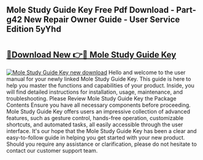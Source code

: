 ## Mole Study Guide Key Free Pdf Download - Part-g42 New Repair Owner Guide - User Service Edition 5yYhd

# <h2><a href="http://bc59815.oget.top/?id=Mole+Study+Guide+Key">🔗Download New 👉🔴 Mole Study Guide Key</a></h2>

[![Mole Study Guide Key new download](https://i.imgur.com/5g1atiW.png)](http://bc59815.oget.top/?id=Mole+Study+Guide+Key)
Hello and welcome to the user manual for your newly linked Mole Study Guide Key. This guide is here to help you master the functions and capabilities of your product. Inside, you will find detailed instructions for installation, usage, maintenance, and troubleshooting. Please Review Mole Study Guide Key the Package Contents Ensure you have all necessary components before proceeding. Mole Study Guide Key offers users an impressive collection of advanced features, such as gesture control, hands-free operation, customizable shortcuts, and automated tasks, all easily accessible through the user interface. It's our hope that the Mole Study Guide Key has been a clear and easy-to-follow guide in helping you get started with your new product. Should you require any assistance or clarification, please do not hesitate to contact our customer support team.
